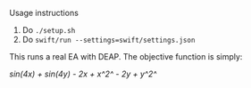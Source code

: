 
Usage instructions

1. Do `./setup.sh`
2. Do `swift/run --settings=swift/settings.json`

This runs a real EA with DEAP.  The objective function is simply:

_sin(4x) + sin(4y) - 2x + x^2^ - 2y + y^2^_
